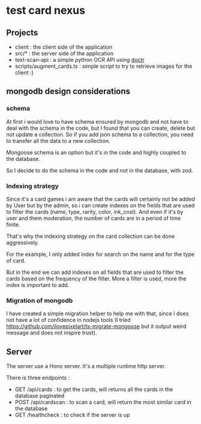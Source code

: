 # test card nexus 

## Projects

- client : the client side of the application
- src/* : the server side of the application
- text-scan-api : a simple python OCR API using [doctr](https://github.com/mindee/doctr)
- scripts/augment_cards.ts : simple script to try to retrieve images for the client :) 

## mongodb design considerations 

### schema 

At first i would love to have schema ensured by mongodb and not have to deal with the schema in the code, 
but I found that you can create, delete but not update a collection. So if you add json schema to a collection, you need to transfer all the data to a new collection. 

Mongoose schema is an option but it's in the code and highly coupled to the database. 

So I decide to do the schema in the code and not in the database, with zod.

### Indexing strategy

Since it's a card games i am aware that the cards will certainly not be added by User but by the admin, so i can create indexes on the fields that are used to filter the cards (name, type, rarity, color, ink_cost).
And even if it's by user and them moderation, the number of cards are in a period of time finite.

That's why the indexing strategy on the card collection can be done aggressively.

For the example, I only added index for search on the name and for the type of card.

But in the end we can add indexes on all fields that are used to filter the cards based on the frequency of the filter. More a filter is used, more the index is important to add.

### Migration of mongodb

I have created a simple migration helper to help me with that, since I does not have a lot of confidence in nodejs tools (I tried https://github.com/ilovepixelart/ts-migrate-mongoose but it output weird message and does not inspire trust).

## Server

The server use a Hono server. It's a multiple runtime http server. 

There is three endpoints : 

- GET /api/cards : to get the cards, will returns all the cards in the database paginated
- POST /api/cardscan : to scan a card, will return the most similar card in the database
- GET /healthcheck : to check if the server is up

